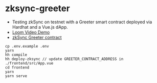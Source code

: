 # zksync-greeter

- Testing zkSync on testnet with a Greeter smart contract deployed via Hardhat and a Vue.js dApp.
- [Loom Video Demo](https://www.loom.com/share/61bd0bfa2e3d457d976008b7494ffa17)
- [zkSync Greeter contract](https://goerli.explorer.zksync.io/address/0xB182DE281AC10551A467DcB4304468F64f2a72a5)

```
cp .env.example .env
yarn
hh compile
hh deploy-zksync // update GREETER_CONTRACT_ADDRESS in ./frontend/src/App.vue
cd frontend
yarn
yarn serve
```

